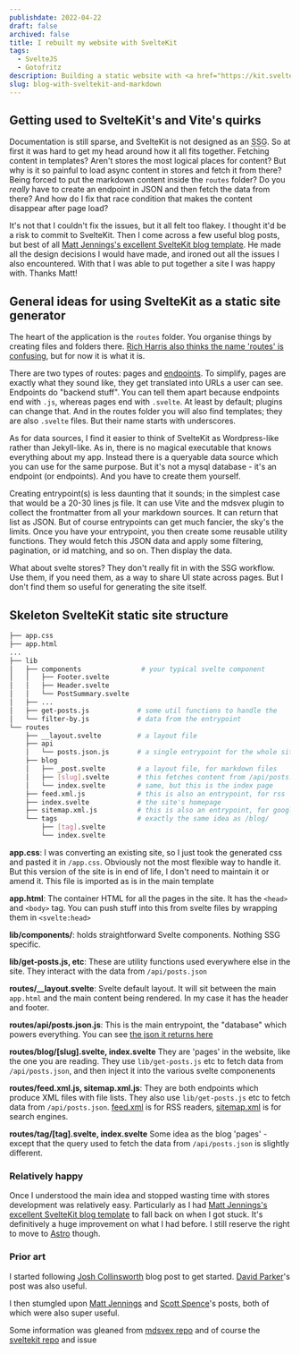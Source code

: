 ```yaml
---
publishdate: 2022-04-22
draft: false
archived: false
title: I rebuilt my website with SvelteKit
tags:
  - SvelteJS
  - Gotofritz
description: Building a static website with <a href="https://kit.svelte.dev/">Sveltekit</a> and markdown is hard going at first. But just when I was about to give up I stumbled on some blog posts and boilerplates that helped me crack it. I may still switch to <a href="https://astro.build/">Astro</a> later though
slug: blog-with-sveltekit-and-markdown
---
```


## Getting used to SvelteKit's and Vite's quirks

Documentation is still sparse, and SvelteKit is not designed as an <abbr title="Static Site Generator">SSG</abbr>. So at first it was hard to get my head around how it all fits together. Fetching content in templates? Aren't stores the most logical places for content? But why is it so painful to load async content in stores and fetch it from there? Being forced to put the markdown content inside the `routes` folder? Do you _really_ have to create an endpoint in JSON and then fetch the data from there? And how do I fix that race condition that makes the content disappear after page load?

It's not that I couldn't fix the issues, but it all felt too flakey. I thought it'd be a risk to commit to SvelteKit. Then I come across a few useful blog posts, but best of all [Matt Jennings's excellent SvelteKit blog template](https://github.com/mattjennings/sveltekit-blog-template). He made all the design decisions I would have made, and ironed out all the issues I also encountered. With that I was able to put together a site I was happy with. Thanks Matt!

## General ideas for using SvelteKit as a static site generator

The heart of the application is the `routes` folder. You organise things by creating files and folders there. [Rich Harris also thinks the name 'routes' is confusing](https://github.com/sveltejs/kit/issues/3021), but for now it is what it is.

There are two types of routes: pages and [endpoints](https://kit.svelte.dev/docs/routing#endpoints). To simplify, pages are exactly what they sound like, they get translated into URLs a user can see. Endpoints do "backend stuff". You can tell them apart because endpoints end with `.js`, whereas pages end with `.svelte`. At least by default; plugins can change that. And in the routes folder you will also find templates; they are also `.svelte` files. But their name starts with underscores.

As for data sources, I find it easier to think of SvelteKit as Wordpress-like rather than Jekyll-like. As in, there is no magical executable that knows everything about my app. Instead there is a queryable data source which you can use for the same purpose. But it's not a mysql database - it's an endpoint (or endpoints). And you have to create them yourself.

Creating entrypoint(s) is less daunting that it sounds; in the simplest case that would be a 20-30 lines js file. It can use Vite and the mdsvex plugin to collect the frontmatter from all your markdown sources. It can return that list as JSON. But of course entrypoints can get much fancier, the sky's the limits. Once you have your entrypoint, you then create some reusable utility functions. They would fetch this JSON data and apply some filtering, pagination, or id matching, and so on. Then display the data.

What about svelte stores? They don't really fit in with the SSG workflow. Use them, if you need them, as a way to share UI state across pages. But I don't find them so useful for generating the site itself.

## Skeleton SvelteKit static site structure

```bash
├── app.css
├── app.html
...
├── lib
│   ├── components               # your typical svelte component
│   │   ├── Footer.svelte
│   │   ├── Header.svelte
│   │   └── PostSummary.svelte
│   ├── ...
│   ├── get-posts.js            # some util functions to handle the
│   └── filter-by.js            # data from the entrypoint
└── routes
    ├── __layout.svelte         # a layout file
    ├── api
    │   └── posts.json.js       # a single entrypoint for the whole site
    ├── blog
    │   ├── _post.svelte        # a layout file, for markdown files
    │   ├── [slug].svelte       # this fetches content from /api/posts.json and generates a page
    │   └── index.svelte        # same, but this is the index page
    ├── feed.xml.js             # this is also an entrypoint, for rss
    ├── index.svelte            # the site's homepage
    ├── sitemap.xml.js          # this is also an entrypoint, for google / SEO
    └── tags                    # exactly the same idea as /blog/
        ├── [tag].svelte
        └── index.svelte
```

**app.css**: I was converting an existing site, so I just took the generated css and pasted it in `/app.css`. Obviously not the most flexible way to handle it. But this version of the site is in end of life, I don't need to maintain it or amend it. This file is imported as is in the main template

**app.html**: The container HTML for all the pages in the site. It has the `<head>` and `<body>` tag. You can push stuff into this from svelte files by wrapping them in `<svelte:head>`

**lib/components/**: holds straightforward Svelte components. Nothing SSG specific.

**lib/get-posts.js, etc**: These are utility functions used everywhere else in the site. They interact with the data from `/api/posts.json`

**routes/\_\_layout.svelte**: Svelte default layout. It will sit between the main `app.html` and the main content being rendered. In my case it has the header and footer.

**routes/api/posts.json.js**: This is the main entrypoint, the "database" which powers everything. You can see [the json it returns here](https://gotofritz.net/api/posts.json)

**routes/blog/[slug].svelte, index.svelte** They are 'pages' in the website, like the one you are reading. They use `lib/get-posts.js` etc to fetch data from `/api/posts.json`, and then inject it into the various svelte componenents

**routes/feed.xml.js, sitemap.xml.js**: They are both endpoints which produce XML files with file lists. They also use `lib/get-posts.js` etc to fetch data from `/api/posts.json`. [feed.xml](https://gotofritz.net/feed.xml) is for RSS readers, [sitemap.xml](https://gotofritz.net/sitemap.xml) is for search engines.

**routes/tag/[tag].svelte, index.svelte** Some idea as the blog 'pages' - except that the query used to fetch the data from `/api/posts.json` is slightly different.

### Relatively happy

Once I understood the main idea and stopped wasting time with stores development was relatively easy. Particularly as I had [Matt Jennings's excellent SvelteKit blog template](https://github.com/mattjennings/sveltekit-blog-template) to fall back on when I got stuck. It's definitively a huge improvement on what I had before. I still reserve the right to move to <a href="https://astro.build/">Astro</a> though.

### Prior art

I started following [Josh Collinsworth](https://joshcollinsworth.com/blog/build-static-sveltekit-markdown-blog) blog post to get started.
[David Parker](https://www.davidwparker.com/posts/how-to-make-an-rss-feed-in-sveltekit)'s post was also useful.

I then stumgled upon [Matt Jennings](https://mattjennings.io/blog/rewriting-my-website-in-sveltekit) and [Scott Spence](https://scottspence.com/posts/make-an-rss-feed-with-sveltekit)'s posts, both of which were also super useful.

Some information was gleaned from [mdsvex repo](https://mdsvex.pngwn.io/docs#use-it) and of course the [sveltekit repo](https://kit.svelte.dev/) and issue
